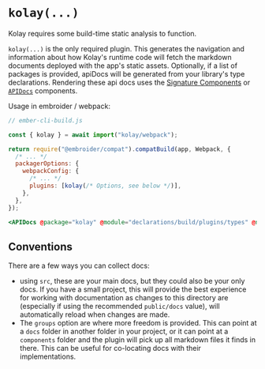 # `kolay(...)`

Kolay requires some build-time static analysis to function.

`kolay(...)` is the only required plugin. This generates the navigation and information about how Kolay's runtime code will fetch the markdown documents deployed with the app's static assets. Optionally, if a list of packages is provided, apiDocs will be generated from your library's type declarations. Rendering these api docs uses the [Signature Components][ui-signature] or [`APIDocs`][ui-apiDocs] components.

[plugin-kolay]: /plugins/kolay.md
[ui-signature]: /Runtime/docs/component-signature.md
[ui-apiDocs]: /Runtime/docs/api-docs.md

Usage in embroider / webpack:

```js
// ember-cli-build.js

const { kolay } = await import("kolay/webpack");

return require("@embroider/compat").compatBuild(app, Webpack, {
  /* ... */
  packagerOptions: {
    webpackConfig: {
      /* ... */
      plugins: [kolay(/* Options, see below */)],
    },
  },
});
```

```hbs live no-shadow
<APIDocs @package="kolay" @module="declarations/build/plugins/types" @name="Options" />
```

## Conventions

There are a few ways you can collect docs:

- using `src`, these are your main docs, but they could also be your only docs. If you have a small project, this will provide the best experience for working with documentation as changes to this directory are (especially if using the recommended `public/docs` value), will automatically reload when changes are made.
- The `groups` option are where more freedom is provided. This can point at a `docs` folder in another folder in your project, or it can point at a `components` folder and the plugin will pick up all markdown files it finds in there. This can be useful for co-locating docs with their implementations.
